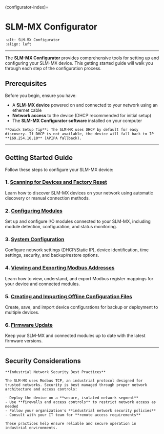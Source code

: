 (configurator-index)=
# SLM-MX Configurator

```{image} /images/configurator/configuratorImage.png
:alt: SLM-MX Configurator
:align: left
```

---
The **SLM-MX Configurator** provides comprehensive tools for setting up and configuring your SLM-MX device. This getting started guide will walk you through each step of the configuration process.

## **Prerequisites**

Before you begin, ensure you have:
- A **SLM-MX device** powered on and connected to your network using an ethernet cable
- **Network access** to the device (DHCP recommended for initial setup)
- The **SLM-MX Configurator software** installed on your computer

```{note}
**Quick Setup Tip**: The SLM-MX uses DHCP by default for easy discovery. If DHCP is not available, the device will fall back to IP **169.254.10.10** (APIPA fallback).
```
---

## **Getting Started Guide**

Follow these steps to configure your SLM-MX device:

### **1. [Scanning for Devices and Factory Reset](scanning-for-device)**
Learn how to discover SLM-MX devices on your network using automatic discovery or manual connection methods.

### **2. [Configuring Modules](configure-modules)**
Set up and configure I/O modules connected to your SLM-MX, including module detection, configuration, and status monitoring.

### **3. [System Configuration](system-config)**
Configure network settings (DHCP/Static IP), device identification, time settings, security, and backup/restore options.

### **4. [Viewing and Exporting Modbus Addresses](modbus-addresses)**
Learn how to view, understand, and export Modbus register mappings for your device and connected modules.

### **5. [Creating and Importing Offline Configuration Files](offline-configuration)**
Create, save, and import device configurations for backup or deployment to multiple devices.

### **6. [Firmware Update](firmware-update)**
Keep your SLM-MX and connected modules up to date with the latest firmware versions.

---

## **Security Considerations**

```{warning}
**Industrial Network Security Best Practices**

The SLM-MX uses Modbus TCP, an industrial protocol designed for trusted networks. Security is best managed through proper network architecture and access controls:

- Deploy the device on a **secure, isolated network segment**
- Use **firewalls and access controls** to restrict network access as needed
- Follow your organization's **industrial network security policies**
- Consult with your IT team for **remote access requirements**

These practices help ensure reliable and secure operation in industrial environments.
```

